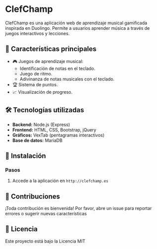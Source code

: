 # ClefChamp

ClefChamp es una aplicación web de aprendizaje musical gamificada inspirada en Duolingo. Permite a usuarios aprender música a través de juegos interactivos y lecciones.

## 🚀 Características principales
- 🎮 Juegos de aprendizaje musical:
  - Identificación de notas en el teclado.
  - Juego de ritmo.
  - Adivinanza de notas musicales con el teclado.
- 🏆 Sistema de puntos.
- 📈 Visualización de progreso.



## 🛠️ Tecnologías utilizadas
- **Backend:** Node.js (Express)
- **Frontend:** HTML, CSS, Bootstrap, jQuery
- **Gráficos:** VexTab (pentagramas interactivos)
- **Base de datos:** MariaDB

## 📂 Instalación


### Pasos
1. Accede a la aplicación en `http://clefchamp.es`


## 🧩 Contribuciones
¡Toda contribución es bienvenida! Por favor, abre un issue para reportar errores o sugerir nuevas características
  
## 📄 Licencia
Este proyecto está bajo la Licencia MIT